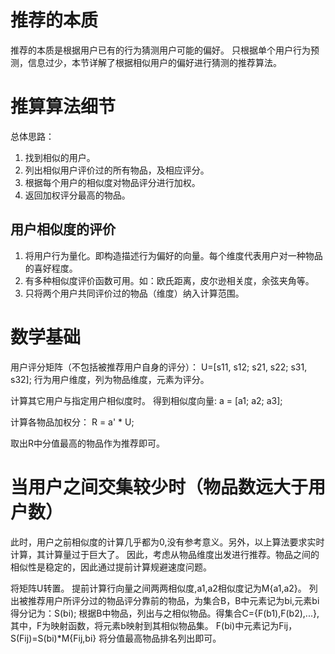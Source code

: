 # 推荐的本质
推荐的本质是根据用户已有的行为猜测用户可能的偏好。
只根据单个用户行为预测，信息过少，本节详解了根据相似用户的偏好进行猜测的推荐算法。

# 推算算法细节
总体思路：
1. 找到相似的用户。
2. 列出相似用户评价过的所有物品，及相应评分。
3. 根据每个用户的相似度对物品评分进行加权。
4. 返回加权评分最高的物品。

## 用户相似度的评价

1. 将用户行为量化。即构造描述行为偏好的向量。每个维度代表用户对一种物品的喜好程度。
2. 有多种相似度评价函数可用。如：欧氏距离，皮尔逊相关度，余弦夹角等。
3. 只将两个用户共同评价过的物品（维度）纳入计算范围。

# 数学基础

用户评分矩阵（不包括被推荐用户自身的评分）：
U=[s11, s12;
   s21, s22;
   s31, s32];
行为用户维度，列为物品维度，元素为评分。

计算其它用户与指定用户相似度时。
得到相似度向量:
a = [a1;
     a2;
     a3];

计算各物品加权分：
R = a' * U;

取出R中分值最高的物品作为推荐即可。

# 当用户之间交集较少时（物品数远大于用户数）
此时，用户之前相似度的计算几乎都为0,没有参考意义。另外，以上算法要求实时计算，其计算量过于巨大了。
因此，考虑从物品维度出发进行推荐。物品之间的相似性是稳定的，因此通过提前计算规避速度问题。

将矩阵U转置。
提前计算行向量之间两两相似度,a1,a2相似度记为M{a1,a2}。
列出被推荐用户所评分过的物品评分靠前的物品，为集合B，B中元素记为bi,元素bi得分记为：S(bi);
根据B中物品，列出与之相似物品。得集合C={F(b1),F(b2),...},其中，F为映射函数，将元素b映射到其相似物品集。
F(bi)中元素记为Fij，S(Fij)=S(bi)*M{Fij,bi}
将分值最高物品排名列出即可。